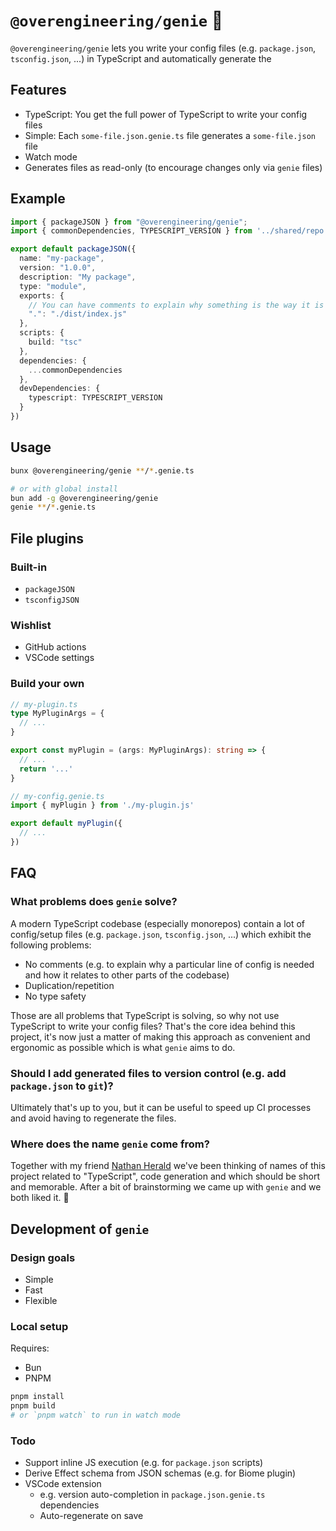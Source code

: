 # `@overengineering/genie` 🧞

`@overengineering/genie` lets you write your config files (e.g. `package.json`, `tsconfig.json`, ...) in TypeScript and automatically generate the 

## Features

- TypeScript: You get the full power of TypeScript to write your config files
- Simple: Each `some-file.json.genie.ts` file generates a `some-file.json` file
- Watch mode
- Generates files as read-only (to encourage changes only via `genie` files)

## Example

```ts
import { packageJSON } from "@overengineering/genie";
import { commonDependencies, TYPESCRIPT_VERSION } from '../shared/repo.js'

export default packageJSON({
  name: "my-package",
  version: "1.0.0",
  description: "My package",
  type: "module",
  exports: {
    // You can have comments to explain why something is the way it is
    ".": "./dist/index.js"
  },
  scripts: {
    build: "tsc"
  },
  dependencies: {
    ...commonDependencies
  },
  devDependencies: {
    typescript: TYPESCRIPT_VERSION
  }
})
```

## Usage

```bash
bunx @overengineering/genie **/*.genie.ts

# or with global install
bun add -g @overengineering/genie
genie **/*.genie.ts
```

## File plugins

### Built-in

- `packageJSON`
- `tsconfigJSON`

### Wishlist

- GitHub actions
- VSCode settings

### Build your own

```ts
// my-plugin.ts
type MyPluginArgs = {
  // ...
}

export const myPlugin = (args: MyPluginArgs): string => {
  // ...
  return '...'
}

// my-config.genie.ts
import { myPlugin } from './my-plugin.js'

export default myPlugin({
  // ...
})
```

## FAQ

### What problems does `genie` solve?

A modern TypeScript codebase (especially monorepos) contain a lot of config/setup files (e.g. `package.json`, `tsconfig.json`, ...) which exhibit the following problems:

- No comments (e.g. to explain why a particular line of config is needed and how it relates to other parts of the codebase)
- Duplication/repetition
- No type safety

Those are all problems that TypeScript is solving, so why not use TypeScript to write your config files? That's the core idea behind this project, it's now just a matter of making this approach as convenient and ergonomic as possible which is what `genie` aims to do.

### Should I add generated files to version control (e.g. add `package.json` to `git`)?

Ultimately that's up to you, but it can be useful to speed up CI processes and avoid having to regenerate the files.

### Where does the name `genie` come from?

Together with my friend [Nathan Herald](https://github.com/myobie) we've been thinking of names of this project related to "TypeScript", code generation and which should be short and memorable. After a bit of brainstorming we came up with `genie` and we both liked it. 🧞

## Development of `genie`

### Design goals

- Simple
- Fast
- Flexible

### Local setup

Requires:
- Bun
- PNPM

```bash
pnpm install
pnpm build
# or `pnpm watch` to run in watch mode
```

### Todo

- Support inline JS execution (e.g. for `package.json` scripts)
- Derive Effect schema from JSON schemas (e.g. for Biome plugin)
- VSCode extension
  - e.g. version auto-completion in `package.json.genie.ts` dependencies
  - Auto-regenerate on save
